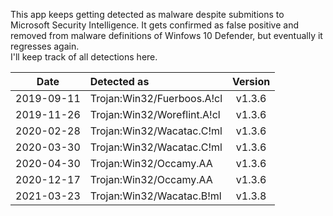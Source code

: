 This app keeps getting detected as malware despite submitions to Microsoft Security Intelligence. It gets confirmed as false positive and removed from malware definitions of Winfows 10 Defender, but eventually it regresses again.  
I'll keep track of all detections here.  

| Date       | Detected as                 | Version |
| :--------: | :-------------------------- | :-----: |
| 2019-09-11 | Trojan:Win32/Fuerboos.A!cl  | v1.3.6  |
| 2019-11-26 | Trojan:Win32/Woreflint.A!cl | v1.3.6  |
| 2020-02-28 | Trojan:Win32/Wacatac.C!ml   | v1.3.6  |
| 2020-03-30 | Trojan:Win32/Wacatac.C!ml   | v1.3.6  |
| 2020-04-30 | Trojan:Win32/Occamy.AA      | v1.3.6  |
| 2020-12-17 | Trojan:Win32/Occamy.AA      | v1.3.6  |
| 2021-03-23 | Trojan:Win32/Wacatac.B!ml   | v1.3.8  |
